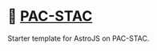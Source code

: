 # 📄 [PAC-STAC]

Starter template for AstroJS on PAC-STAC.

[PAC-STAC]: https://github.com/AstroStarter/PAC-STAC
